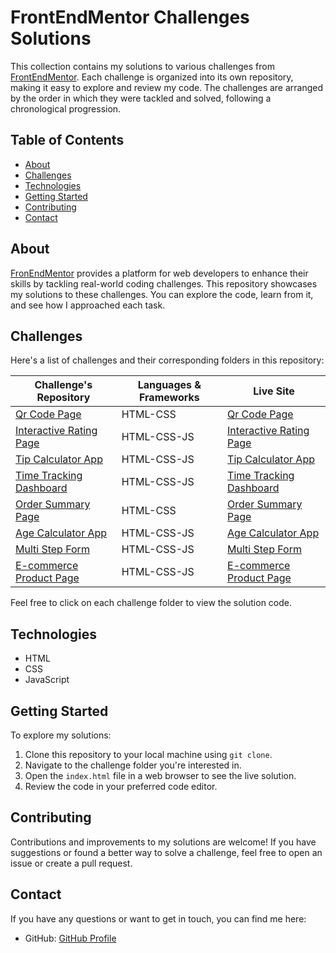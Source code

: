 # FrontEndMentor Challenges Solutions

This collection contains my solutions to various challenges from [FrontEndMentor](https://www.frontendmentor.io/). Each challenge is organized into its own repository, making it easy to explore and review my code.
The challenges are arranged by the order in which they were tackled and solved, following a chronological progression.


## Table of Contents

- [About](#about)
- [Challenges](#challenges)
- [Technologies](#technologies)
- [Getting Started](#getting-started)
- [Contributing](#contributing)
- [Contact](#Contact)

## About

[FronEndMentor](https://www.frontendmentor.io/) provides a platform for web developers to enhance their skills by tackling real-world coding challenges. This repository showcases my solutions to these challenges. You can explore the code, learn from it, and see how I approached each task.

## Challenges

Here's a list of challenges and their corresponding folders in this repository:

| Challenge's Repository | Languages & Frameworks | Live Site |
|---|---|---|
| [Qr Code Page](https://github.com/xCordeva/qr-code-page-FrontendmentorChallenges) | HTML-CSS | [Qr Code Page](https://xcordeva.github.io/qr-code-page-FrontendmentorChallenges) |
| [Interactive Rating Page](https://github.com/xCordeva/interactive-rating-page-FrontendmentorChallenges) | HTML-CSS-JS | [Interactive Rating Page](https://xcordeva.github.io/interactive-rating-page-FrontendmentorChallenges) |
| [Tip Calculator App](https://github.com/xCordeva/tip-calculator-app-FrontendmentorChallenges) | HTML-CSS-JS | [Tip Calculator App](https://xcordeva.github.io/tip-calculator-app-FrontendmentorChallenges) |
| [Time Tracking Dashboard](https://github.com/xCordeva/time-tracking-dashboard-FrontendmentorChallenges) | HTML-CSS-JS | [Time Tracking Dashboard](https://xcordeva.github.io/time-tracking-dashboard-FrontendmentorChallenges) |
| [Order Summary Page](https://github.com/xCordeva/order-summary-page-FrontendmentorChallenges) | HTML-CSS | [Order Summary Page](https://xcordeva.github.io/order-summary-page-FrontendmentorChallenges) |
| [Age Calculator App](https://github.com/xCordeva/age-calculator-app-FrontendmentorChallenges) | HTML-CSS-JS | [Age Calculator App](https://xcordeva.github.io/age-calculator-app-FrontendmentorChallenges) |
| [Multi Step Form](https://github.com/xCordeva/multi-step-form-FrontendmentorChallenges) | HTML-CSS-JS | [Multi Step Form](https://xcordeva.github.io/multi-step-form-FrontendmentorChallenges/) |
| [E-commerce Product Page](https://github.com/xCordeva/ecommerce-product-page-FrontendmentorChallenges) | HTML-CSS-JS | [E-commerce Product Page](https://xcordeva.github.io/ecommerce-product-page-FrontendmentorChallenges) |

Feel free to click on each challenge folder to view the solution code.

## Technologies

- HTML
- CSS
- JavaScript


## Getting Started

To explore my solutions:
1. Clone this repository to your local machine using `git clone`.
2. Navigate to the challenge folder you're interested in.
3. Open the `index.html` file in a web browser to see the live solution.
4. Review the code in your preferred code editor.


## Contributing

Contributions and improvements to my solutions are welcome! If you have suggestions or found a better way to solve a challenge, feel free to open an issue or create a pull request.


## Contact

If you have any questions or want to get in touch, you can find me here:

- GitHub: [GitHub Profile](https://github.com/xCordeva)

